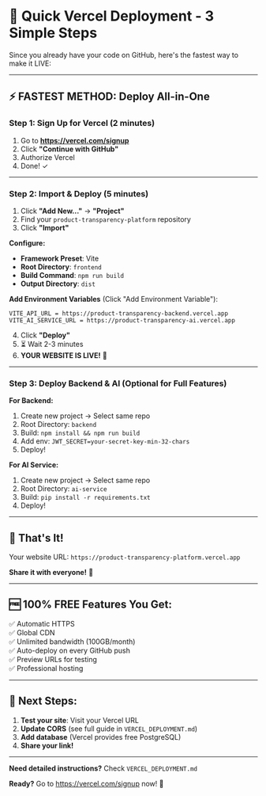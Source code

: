 # 🚀 Quick Vercel Deployment - 3 Simple Steps

Since you already have your code on GitHub, here's the fastest way to make it LIVE:

---

## ⚡ FASTEST METHOD: Deploy All-in-One

### Step 1: Sign Up for Vercel (2 minutes)

1. Go to **https://vercel.com/signup**
2. Click **"Continue with GitHub"**
3. Authorize Vercel
4. Done! ✓

---

### Step 2: Import & Deploy (5 minutes)

1. Click **"Add New..."** → **"Project"**
2. Find your `product-transparency-platform` repository
3. Click **"Import"**

**Configure:**
- **Framework Preset**: Vite
- **Root Directory**: `frontend` 
- **Build Command**: `npm run build`
- **Output Directory**: `dist`

**Add Environment Variables** (Click "Add Environment Variable"):
```
VITE_API_URL = https://product-transparency-backend.vercel.app
VITE_AI_SERVICE_URL = https://product-transparency-ai.vercel.app
```

4. Click **"Deploy"**
5. ⏳ Wait 2-3 minutes
6. **YOUR WEBSITE IS LIVE!** 🎉

---

### Step 3: Deploy Backend & AI (Optional for Full Features)

**For Backend:**
1. Create new project → Select same repo
2. Root Directory: `backend`
3. Build: `npm install && npm run build`
4. Add env: `JWT_SECRET=your-secret-key-min-32-chars`
5. Deploy!

**For AI Service:**
1. Create new project → Select same repo  
2. Root Directory: `ai-service`
3. Build: `pip install -r requirements.txt`
4. Deploy!

---

## 🎯 That's It!

Your website URL: `https://product-transparency-platform.vercel.app`

**Share it with everyone!** 🌟

---

## 🆓 100% FREE Features You Get:

✅ Automatic HTTPS  
✅ Global CDN  
✅ Unlimited bandwidth (100GB/month)  
✅ Auto-deploy on every GitHub push  
✅ Preview URLs for testing  
✅ Professional hosting  

---

## 📝 Next Steps:

1. **Test your site**: Visit your Vercel URL
2. **Update CORS** (see full guide in `VERCEL_DEPLOYMENT.md`)
3. **Add database** (Vercel provides free PostgreSQL)
4. **Share your link!**

---

**Need detailed instructions?** Check `VERCEL_DEPLOYMENT.md`

**Ready?** Go to https://vercel.com/signup now! 🚀
